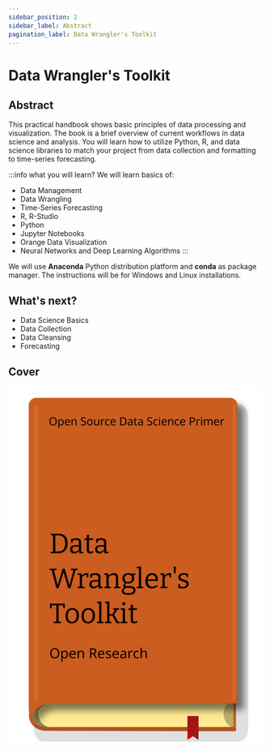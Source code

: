 ```yaml
---
sidebar_position: 2
sidebar_label: Abstract
pagination_label: Data Wrangler's Toolkit
---
```


# Data Wrangler's Toolkit
## Abstract
This practical handbook shows basic principles of data processing and visualization. The book is a brief overview of current workflows in data science and analysis. You will learn how to utilize Python, R, and data science libraries to match your project from data collection and formatting to time-series forecasting.   

:::info what you will learn?
We will learn basics of:
- Data Management
- Data Wrangling
- Time-Series Forecasting
- R, R-Studio
- Python
- Jupyter Notebooks
- Orange Data Visualization
- Neural Networks and Deep Learning Algorithms
:::

We will use **Anaconda** Python distribution platform and **conda** as package manager. The instructions will be for Windows and Linux installations.

## What's next?

- Data Science Basics
- Data Collection
- Data Cleansing
- Forecasting

## Cover
![image](./images/book-cover.svg)
